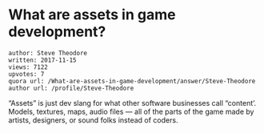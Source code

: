 # What are assets in game development?

	author: Steve Theodore
	written: 2017-11-15
	views: 7122
	upvotes: 7
	quora url: /What-are-assets-in-game-development/answer/Steve-Theodore
	author url: /profile/Steve-Theodore


“Assets” is just dev slang for what other software businesses call “content’. Models, textures, maps, audio files — all of the parts of the game made by artists, designers, or sound folks instead of coders.

